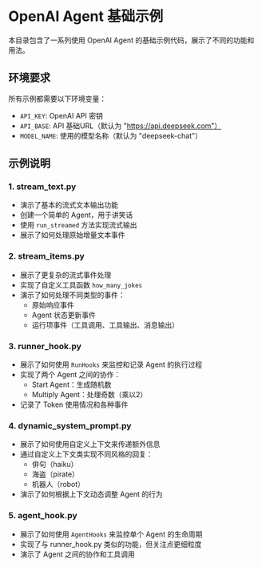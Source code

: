 # OpenAI Agent 基础示例

本目录包含了一系列使用 OpenAI Agent 的基础示例代码，展示了不同的功能和用法。

## 环境要求

所有示例都需要以下环境变量：
- `API_KEY`: OpenAI API 密钥
- `API_BASE`: API 基础URL（默认为 "https://api.deepseek.com"）
- `MODEL_NAME`: 使用的模型名称（默认为 "deepseek-chat"）

## 示例说明

### 1. stream_text.py
- 演示了基本的流式文本输出功能
- 创建一个简单的 Agent，用于讲笑话
- 使用 `run_streamed` 方法实现流式输出
- 展示了如何处理原始增量文本事件

### 2. stream_items.py
- 展示了更复杂的流式事件处理
- 实现了自定义工具函数 `how_many_jokes`
- 演示了如何处理不同类型的事件：
  - 原始响应事件
  - Agent 状态更新事件
  - 运行项事件（工具调用、工具输出、消息输出）

### 3. runner_hook.py
- 展示了如何使用 `RunHooks` 来监控和记录 Agent 的执行过程
- 实现了两个 Agent 之间的协作：
  - Start Agent：生成随机数
  - Multiply Agent：处理奇数（乘以2）
- 记录了 Token 使用情况和各种事件

### 4. dynamic_system_prompt.py
- 展示了如何使用自定义上下文来传递额外信息
- 通过自定义上下文类实现不同风格的回复：
  - 俳句（haiku）
  - 海盗（pirate）
  - 机器人（robot）
- 演示了如何根据上下文动态调整 Agent 的行为

### 5. agent_hook.py
- 展示了如何使用 `AgentHooks` 来监控单个 Agent 的生命周期
- 实现了与 runner_hook.py 类似的功能，但关注点更细粒度
- 演示了 Agent 之间的协作和工具调用
